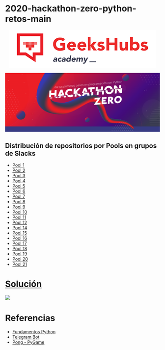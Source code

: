 # 2020-hackathon-zero-python-retos-main

<p align="center">
    <img src="https://github.com/GeeksHubsAcademy/2020-geekshubs-media/blob/master/image/logo.png" >	
</p>


<p align="center">
    <img src="https://github.com/GeeksHubsAcademy/2020-geekshubs-media/blob/master/image/2020-hackathon.png" >	
</p>


## Distribución de repositorios por Pools en grupos de Slacks

* [Pool 1](https://github.com/GeeksHubsAcademy/2020-hackathon-zero-python-retos-pool-1)
* [Pool 2](https://github.com/GeeksHubsAcademy/2020-hackathon-zero-python-retos-pool-2)
* [Pool 3](https://github.com/GeeksHubsAcademy/2020-hackathon-zero-python-retos-pool-3)
* [Pool 4](https://github.com/GeeksHubsAcademy/2020-hackathon-zero-python-retos-pool-4)
* [Pool 5](https://github.com/GeeksHubsAcademy/2020-hackathon-zero-python-retos-pool-5)
* [Pool 6](https://github.com/GeeksHubsAcademy/2020-hackathon-zero-python-retos-pool-6)
* [Pool 7](https://github.com/GeeksHubsAcademy/2020-hackathon-zero-python-retos-pool-7)
* [Pool 8](https://github.com/GeeksHubsAcademy/2020-hackathon-zero-python-retos-pool-8)
* [Pool 9](https://github.com/GeeksHubsAcademy/2020-hackathon-zero-python-retos-pool-9)
* [Pool 10](https://github.com/GeeksHubsAcademy/2020-hackathon-zero-python-retos-pool-10)
* [Pool 11](https://github.com/GeeksHubsAcademy/2020-hackathon-zero-python-retos-pool-11)
* [Pool 12](https://github.com/GeeksHubsAcademy/2020-hackathon-zero-python-retos-pool-12)
* [Pool 14](https://github.com/GeeksHubsAcademy/2020-hackathon-zero-python-retos-pool-14)
* [Pool 15](https://github.com/GeeksHubsAcademy/2020-hackathon-zero-python-retos-pool-15)
* [Pool 16](https://github.com/GeeksHubsAcademy/2020-hackathon-zero-python-retos-pool-16)
* [Pool 17](https://github.com/GeeksHubsAcademy/2020-hackathon-zero-python-retos-pool-17)
* [Pool 18](https://github.com/GeeksHubsAcademy/2020-hackathon-zero-python-retos-pool-18)
* [Pool 19](https://github.com/GeeksHubsAcademy/2020-hackathon-zero-python-retos-pool-19)
* [Pool 20](https://github.com/GeeksHubsAcademy/2020-hackathon-zero-python-retos-pool-20)
* [Pool 21](https://github.com/GeeksHubsAcademy/2020-hackathon-zero-python-retos-pool-21)


# [Solución](https://github.com/GeeksHubsAcademy/2020-hackathon-zero-python-retos-solucion)

![](https://media.giphy.com/media/icPn4EwqNpAsZQmInZ/giphy.gif)


# Referencias
* [Fundamentos Python](https://github.com/GeeksHubsAcademy/FundamentosPython)
* [Telegram Bot](https://github.com/GeeksHubsAcademy/TelegramBot)
* [Pong - PyGame](https://github.com/GeeksHubsAcademy/PongPygame)

